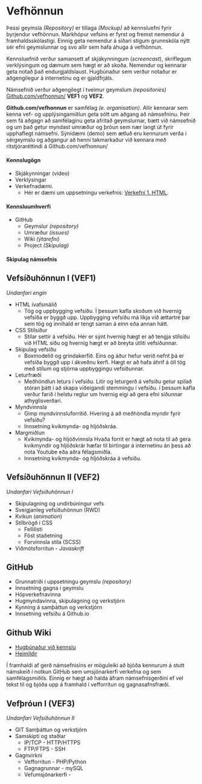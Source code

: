 # Vefhönnun
Þessi geymsla _(Repository)_ er tillaga _(Mockup)_ að kennsluefni fyrir byrjendur vefhönnun. Markhópur vefsins er fyrst og fremst nemendur á framhaldsskólastigi. Einnig geta nemendur á síðari stigum grunnskóla nýtt sér efni geymslunnar og svo allir sem hafa áhuga á vefhönnun. 

Kennsluefnið verður samansett af skjákynningum (_screencast_), skriflegum verklýsingum og dæmum sem hægt er að skoða. Nemendur og kennarar geta notað það endurgjaldslaust. Hugbúnaður sem verður notaður er aðgengilegur á internetinu og er gjaldfrjáls. 

Námsefnið verður aðgengilegt í tveimur geymslum _(repositories)_ [Github.com/vefhonnun/](https://github.com/vefhonnun) **VEF1** og **VEF2**. 

**Github.com/vefhonnun** er samfélag _(e. organisation)_. Allir kennarar sem kenna vef- og upplýsingamiðlun geta sótt um aðgang að námsefninu. Þeir sem fá aðgagn að samfélaginu geta afritað geymslurnar, bætt við námsefnið og um það getur myndast umræður og þróun sem nær langt út fyrir upphaflegt námsefni.  Sýnidæmi (demo) sem ætluð eru kennurum verða í sérgeymslu og aðgangur að henni takmarkaður við kennara með ritstjóraréttindi á Github.com/vefhonnun/


#### Kennslugögn
* Skjákynningar (video)
* Verklýsingar 
* Verkefnadæmi. 
  * Hér er dæmi um uppsetningu verkefnis: [Verkefni 1. HTML](Verkefni1-HTML/).

#### Kennsluumhverfi
 * GitHub
   * Geymslur _(repository)_
   * Umræður _(issues)_
   * Wiki _(ýtarefni)_
   * Project _(Skipulag)_

#### Skipulag námsefnis


## Vefsíðuhönnun I (VEF1)
_Undanfari engin_
* HTML ívafsmálið
  * Tög og uppbygging vefsíðu. Í þessum kafla skoðum við hvernig vefsíða er byggð upp. Uppbygging vefsíðu má líkja við ættartré þar sem tög og innihald er tengt saman á einn eða annan hátt. 
* CSS Stílsíður
  * Stílar settir á vefsíðu. Hér er sýnt hvernig hægt er að tengja stílsíðu við HTML síðu og hvernig hægt er að breyta útliti vefsíðunnar.
* Skipulag vefsíðu
  * Boxmodelið og grindakerfið. Eins og áður hefur verið nefnt þá er vefsíða byggð upp í ákveðnu kerfi. Hægt er að hafa áhrif á öll tög með stílum og stjórna uppbyggingu vefsíðunnar. 
* Leturfræði
  * Meðhöndlun leturs í vefsíðu. Litir og leturgerð á vefsíðu getur spilað stóran þátt í að skapa viðeigandi stemmingu í vefsíðu. í þessum kafla verður farið í helstu reglur um hvernig eigi að gera efni síðunnar athyglisverðari.
* Myndvinnsla
  * Gimp myndvinnsluforritið. Hvering á að meðhöndla myndir fyrir vefsíðu?
  * Innsetning kvikmynda- og hljóðskráa. 
* Margmiðlun
  * Kvikmynda- og hljóðvinnsla Hvaða forrit er hægt að nota til að gera kvikmyndir og hljóðskrár hæfar til birtingar á internetinu án þess að nota Youtube eða aðra félagsmiðla.
  * Innsetning kvikmynda- og hljóðskráa á vefsíðu.
  
## Vefsíðuhönnun II (VEF2)
_Undanfari Vefsíðuhönnun I_
* Skipulagning og undirbúningur vefs
* Sveigjanleg vefsíðuhönnun (RWD)
* Kvikun (_animation_)
* Stílbrögð í CSS
  * Fellilisti
  * Föst staðetning
  * Forvinnsla stíla (SCSS)
* Viðmótsforritun - _Javaskrift_

## GitHub 
* Grunnatriði í uppsetningu geymslu _(repository)_
* Innsetning gagna í geymslu
* Hópverkefnavinna
* Hugmyndavinna, skipulagning og verkstjórn 
* Kynning á samþáttun og verkstjórn 
* Innsetning vefsíðu á Github.io

## Github Wiki  
* [Hugbúnaður við kennslu](https://github.com/GJG/Vefhonnun/wiki)
* [Heimildir](https://github.com/GJG/Vefhonnun/wiki/Heimildaskr%C3%A1)

Í framhaldi af gerð námsefnisins er möguleiki að bjóða kennurum á stutt námskeið í notkun GitHub sem umsjónarkerfi verkefna og sem samfélagsmiðils. Einnig er hægt að halda áfram námsefnisgerðini ef vel tekst til og bjóða upp á framhald í vefforritun og gagnasafnsfræði. 

## Vefþróun I (VEF3)
_Undanfari Vefsíðuhönnun II_
* GIT Samþáttun og verkstjórn
* Samskipti og staðlar
  * IP/TCP - HTTP/HTTPS
  * FTP/FTPS - SSH
* Gagnvirkni
  * Vefforritun - PHP/Python
  * Gagnagrunnar - mySQL
  * Vefumsjónarkerfi - 
  
